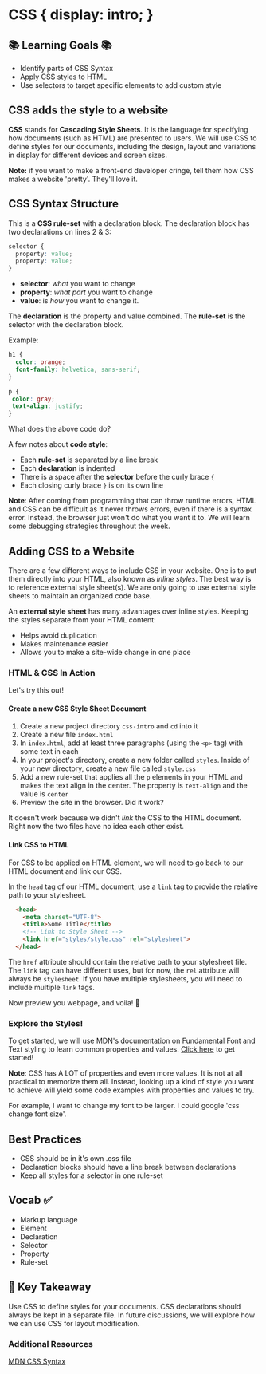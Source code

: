 # CSS {  display: intro; }

## 📚 Learning Goals 📚
- Identify parts of CSS Syntax
- Apply CSS styles to HTML
- Use selectors to target specific elements to add custom style

## CSS adds the style to a website

**CSS** stands for **Cascading Style Sheets**. It is the language for specifying how documents (such as HTML) are presented to users. We will use CSS to define styles for our documents, including the design, layout and variations in display for different devices and screen sizes.

**Note:** if you want to make a front-end developer cringe, tell them how CSS makes a website 'pretty'. They'll love it.

## CSS Syntax Structure

This is a **CSS rule-set** with a declaration block. The declaration block has two declarations on lines 2 & 3:
```css
selector {
  property: value;
  property: value;
}
```
- **selector**: *what* you want to change
- **property**: *what part* you want to change
- **value**: is *how* you want to change it.

The **declaration** is the property and value combined. The **rule-set** is the selector with the declaration block.

Example:
```css
h1 {
  color: orange;
  font-family: helvetica, sans-serif;
}

p {
 color: gray;
 text-align: justify;
}
```
What does the above code do?

A few notes about **code style**:
- Each **rule-set** is separated by a line break
- Each **declaration** is indented
- There is a space after the **selector** before the curly brace `{`
- Each closing curly brace `}` is on its own line

**Note**: After coming from programming that can throw runtime errors, HTML and CSS can be difficult as it never throws errors, even if there is a syntax error. Instead, the browser just won't do what you want it to. We will learn some debugging strategies throughout the week.

## Adding CSS to a Website
There are a few different ways to include CSS in your website. One is to put them directly into your HTML, also known as _inline styles_. The best way is to reference external style sheet(s). We are only going to use external style sheets to maintain an organized code base.

An **external style sheet** has many advantages over inline styles. Keeping the styles separate from your HTML content:
- Helps avoid duplication
- Makes maintenance easier
- Allows you to make a site-wide change in one place


### HTML & CSS In Action
Let's try this out!

#### Create a new CSS Style Sheet Document

1. Create a new project directory `css-intro` and `cd` into it
1. Create a new file `index.html`
1. In `index.html`, add at least three paragraphs (using the `<p>` tag) with some text in each
1. In your project's directory, create a new folder called `styles`. Inside of your new directory, create a new file called `style.css`
1. Add a new rule-set that applies all the `p` elements in your HTML and makes the text align in the center. The property is `text-align` and the value is `center`
1. Preview the site in the browser. Did it work?

It doesn't work because we didn't *link* the CSS to the HTML document. Right now the two files have no idea each other exist.

#### Link CSS to HTML
For CSS to be applied on HTML element, we will need to go back to our HTML document and link our CSS.

In the `head` tag of our HTML document, use a [`link`](https://developer.mozilla.org/en-US/docs/Web/HTML/Element/link) tag to provide the relative path to your stylesheet.
```html
  <head>
    <meta charset="UTF-8">
    <title>Some Title</title>
    <!-- Link to Style Sheet -->
    <link href="styles/style.css" rel="stylesheet">
  </head>
```

The `href` attribute should contain the relative path to your stylesheet file. The `link` tag can have different uses, but for now, the `rel` attribute will always be `stylesheet`. If you have multiple stylesheets, you will need to include multiple `link` tags.

Now preview you webpage, and voila! 🎉

### Explore the Styles!

To get started, we will use MDN's documentation on Fundamental Font and Text styling to learn common properties and values. [Click here](https://developer.mozilla.org/en-US/docs/Learn/CSS/Styling_text/Fundamentals) to get started!

**Note**: CSS has A LOT of properties and even more values. It is not at all practical to memorize them all. Instead, looking up a kind of style you want to achieve will yield some code examples with properties and values to try.  

For example, I want to change my font to be larger. I could google 'css change font size'.


## Best Practices
- CSS should be in it's own .css file
- Declaration blocks should have a line break between declarations
- Keep all styles for a selector in one rule-set


## Vocab ✅
- Markup language
- Element
- Declaration
- Selector
- Property
- Rule-set

## 🔑 Key Takeaway
Use CSS to define styles for your documents. CSS declarations should always be kept in a separate file. In future discussions, we will explore how we can use CSS for layout modification.

### Additional Resources
[MDN CSS Syntax](https://developer.mozilla.org/en-US/docs/Web/CSS/Syntax)
